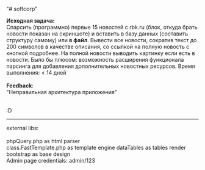"# softcorp" 

<b>Исходная задача:</b><br>
Спарсить (программно) первые 15 новостей с rbk.ru (блок, откуда брать новости показан на скриншоте) и вставить в базу данных (составить структуру самому) или <b>в файл</b>. Вывести все новости, сократив текст до 200 символов в качестве описания, со ссылкой на полную новость с кнопкой подробнее. На полной новости выводить картинку если есть в новости.
Было бы плюсом: возможность расширения функционала парсинга для добавления дополнительных новостных ресурсов.
Время выполнения:  < 14 дней
<br>
<br>
<b>Feedback</b>:<br>
"Неправильная архитектура приложения"
<br>
<br>

:D





------------------
external libs:<br>
<br>
phpQuery.php as html parser<br>
class.FastTemplate.php  as template engine 
dataTables as tables render
bootstrap as base design
<br>
Аdmin page credentials:  admin/123


